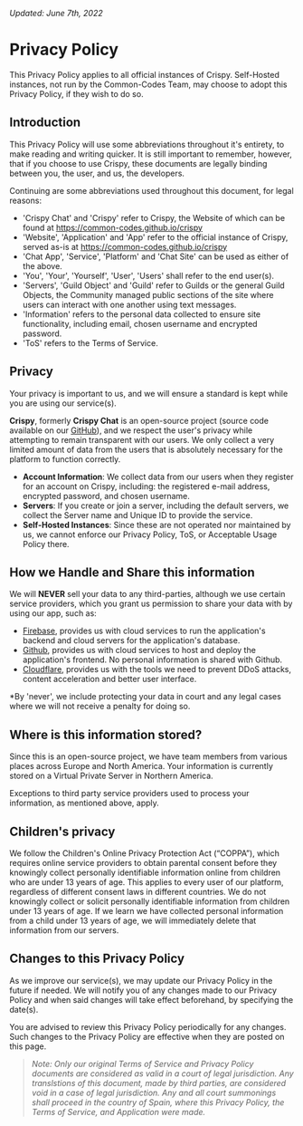 *Updated: June 7th, 2022*

# Privacy Policy

This Privacy Policy applies to all official instances of Crispy.
Self-Hosted instances, not run by the Common-Codes Team, may choose to adopt this Privacy Policy, if they wish to do so.

## Introduction
This Privacy Policy will use some abbreviations throughout it's entirety, to make reading and writing quicker.
It is still important to remember, however, that if you choose to use Crispy, these documents are legally binding between you, the user, and us, the developers.

Continuing are some abbreviations used throughout this document, for legal reasons:
- 'Crispy Chat' and 'Crispy' refer to Crispy, the Website of which can be found at https://common-codes.github.io/crispy
- 'Website', 'Application' and 'App' refer to the official instance of Crispy, served as-is at https://common-codes.github.io/crispy
- 'Chat App', 'Service', 'Platform' and 'Chat Site' can be used as either of the above.
- 'You', 'Your', 'Yourself', 'User', 'Users' shall refer to the end user(s).
- 'Servers', 'Guild Object' and 'Guild' refer to Guilds or the general Guild Objects, the Community managed public sections of the site where users can interact with one another using text messages.
- 'Information' refers to the personal data collected to ensure site functionality, including email, chosen username and encrypted password.
- 'ToS' refers to the Terms of Service.

## Privacy

Your privacy is important to us, and we will ensure a standard is kept while you are using our service(s).

**Crispy**, formerly **Crispy Chat** is an open-source project (source code available on our [GitHub](https://github.com/Common-Codes)), and we respect the user's privacy while attempting to remain transparent with our users.
We only collect a very limited amount of data from the users that is absolutely necessary for the platform to function correctly.

- **Account Information**: We collect data from our users when they register for an account on Crispy, including: the registered e-mail address, encrypted password, and chosen username.
- **Servers**: If you create or join a server, including the default servers, we collect the Server name and Unique ID to provide the service.
- **Self-Hosted Instances**: Since these are not operated nor maintained by us, we cannot enforce our Privacy Policy, ToS, or Acceptable Usage Policy there.

## How we Handle and Share this information

We will **NEVER** sell your data to any third-parties, although we use certain service providers, which you grant us permission to share your data with by using our app, such as:

- [Firebase](https://firebase.google.com), provides us with cloud services to run the application's backend and cloud servers for the application's database.
- [Github](https://github.com), provides us with cloud services to host and deploy the application's frontend. No personal information is shared with Github.
- [Cloudflare](https://coudflare.com), provides us with the tools we need to prevent DDoS attacks, content acceleration and better user interface.

*By 'never', we include protecting your data in court and any legal cases where we will not receive a penalty for doing so.

## Where is this information stored?

Since this is an open-source project, we have team members from various places across Europe and North America. Your information is currently stored on a Virtual Private Server in Northern America.

Exceptions to third party service providers used to process your information, as mentioned above, apply.

## Children's privacy

We follow the Children's Online Privacy Protection Act (“COPPA”), which requires online service providers to obtain parental consent before they knowingly collect personally identifiable information online from children who are under 13 years of age. This applies to every user of our platform, regardless of different consent laws in different countries. We do not knowingly collect or solicit personally identifiable information from children under 13 years of age. If we learn we have collected personal information from a child under 13 years of age, we will immediately delete that information from our servers.

## Changes to this Privacy Policy

As we improve our service(s), we may update our Privacy Policy in the future if needed. We will notify you of any changes made to our Privacy Policy and when said changes will take effect beforehand, by specifying the date(s).

You are advised to review this Privacy Policy periodically for any changes. Such changes to the Privacy Policy are effective when they are posted on this page.


> *Note: Only our original Terms of Service and Privacy Policy documents are considered as valid in a court of legal jurisdiction. Any translstions of this document, made by third parties, are considered void in a case of legal jurisdiction. Any and all court summonings shall proceed in the country of Spain, where this Privacy Policy, the Terms of Service, and Application were made.*
